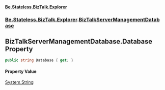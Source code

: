 #### [Be.Stateless.BizTalk.Explorer](README.md 'README')
### [Be.Stateless.BizTalk.Explorer](Be.Stateless.BizTalk.Explorer.md 'Be.Stateless.BizTalk.Explorer').[BizTalkServerManagementDatabase](BizTalkServerManagementDatabase.md 'Be.Stateless.BizTalk.Explorer.BizTalkServerManagementDatabase')

## BizTalkServerManagementDatabase.Database Property

```csharp
public string Database { get; }
```

#### Property Value
[System.String](https://docs.microsoft.com/en-us/dotnet/api/System.String 'System.String')